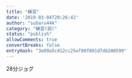 ```yaml
---
title: "練習"
date: '2019-03-04T20:26:42'
author: "subaru44k"
category: "練習(弱)"
status: "publish"
allowComments: true
convertBreaks: false
entryHash: "3e09a5cd12cc25ef80f891d7db200599"
---
```

28分ジョグ
